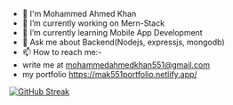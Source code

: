 <!--
## Hi there 👋

**mak0551/mak0551** is a ✨ _special_ ✨ repository because its `README.md` (this file) appears on your GitHub profile.

Here are some ideas to get you started:
- 😄 Pronouns: ...
- ⚡ Fun fact: ...
- 🤔 I’m looking for help with ...
- 👯 I’m looking to collaborate on ...
-->
- 👋 I'm Mohammed Ahmed Khan
- 🔭 I’m currently working on Mern-Stack
- 🌱 I’m currently learning Mobile App Development
- 💬 Ask me about Backend(Nodejs, expressjs, mongodb)
- 📫 How to reach me:-
- write me at mohammedahmedkhan551@gmail.com
- my portfolio https://mak551portfolio.netlify.app/

[![GitHub Streak](https://streak-stats.demolab.com/?user=mak0551&theme=react&hide_border=true)](https://git.io/streak-stats)
